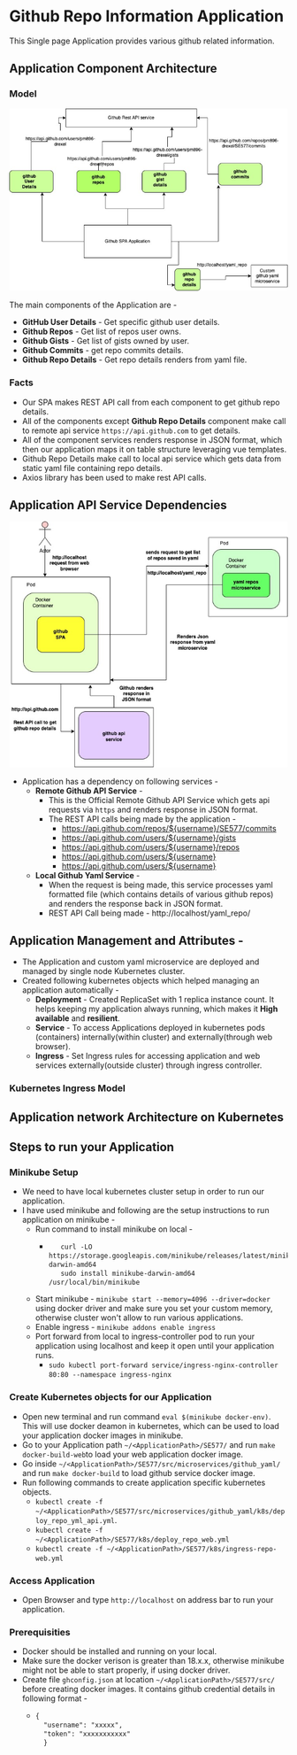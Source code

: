 # Github Repo Information Application
This Single page Application provides various github related information.

## Application Component Architecture
### Model
![alt text](https://github.com/pm896-drexel/SE577/blob/proj-final/images/spa_components.jpg?raw=true)

The main components of the Application are -
* **GitHub User Details** - Get specific github user details.
* **Github Repos** - Get list of repos user owns.
* **Github Gists** - Get list of gists owned by user.
* **Github Commits** - get repo commits details.
* **Github Repo Details** - Get repo details renders from yaml file.

### Facts
* Our SPA makes REST API call from each component to get github repo details.
* All of the components except **Github Repo Details** component make  call to remote api service ``https://api.github.com`` to get details.
* All of the component services renders response in JSON format, which then our application maps it on table structure leveraging vue templates.
* Github Repo Details make call to local api service which gets data from static yaml file containing repo details.
* Axios library has been used to make rest API calls.

## Application API Service Dependencies

![alt text](https://github.com/pm896-drexel/SE577/blob/proj-final/images/pod_communication.jpg?raw=true)

* Application has a dependency on following services -
  * **Remote Github API Service** -
    * This is the Official Remote Github API Service which gets api requests via ``https`` and renders response in JSON format.
    * The REST API calls being made by the application -
      * https://api.github.com/repos/${username}/SE577/commits
      * https://api.github.com/users/${username}/gists
      * https://api.github.com/users/${username}/repos
      * https://api.github.com/users/${username}
      * https://api.github.com/users/${username}
  * **Local Github Yaml Service** -
    * When the request is being made, this service processes yaml formatted file (which contains details of various github repos) and renders the response back in JSON format.
    * REST API Call being made - http://localhost/yaml_repo/

## Application Management and Attributes -
* The Application and custom yaml microservice are deployed and managed by single node Kubernetes cluster.
* Created following kubernetes objects which helped managing an application automatically -
  * **Deployment** - Created ReplicaSet with 1 replica instance count. It helps keeping my application always running, which makes it **High available** and **resilient**.
  * **Service** - To access Applications deployed in kubernetes pods (containers) internally(within cluster) and externally(through web browser).
  * **Ingress** - Set Ingress rules for accessing application and web services externally(outside cluster) through ingress controller.

### Kubernetes Ingress Model


## Application  network Architecture on Kubernetes

## Steps to run your Application

### Minikube Setup
* We need to have local kubernetes cluster setup in order to run our application.
* I have used minikube and following are the setup instructions to run application on minikube -
  * Run command to install minikube on local -
    * ```
         curl -LO https://storage.googleapis.com/minikube/releases/latest/minikube-darwin-amd64
         sudo install minikube-darwin-amd64 /usr/local/bin/minikube

  * Start minikube - ``minikube start --memory=4096 --driver=docker`` using docker driver and make sure you set your custom memory, otherwise cluster won't allow to run various applications.
  * Enable ingress - ``minikube addons enable ingress``
  * Port forward from local to ingress-controller pod to run your application using localhost and keep it open until your application runs.
    * ``sudo kubectl port-forward service/ingress-nginx-controller 80:80 --namespace ingress-nginx``

### Create Kubernetes objects for our Application

* Open new terminal and run command ``eval $(minikube docker-env)``. This will use docker deamon in kubernetes, which can be  used to load your application docker images in minikube.
* Go to your Application path ``~/<ApplicationPath>/SE577/`` and run ``make docker-build-web``to load your web application docker image.
* Go inside ``~/<ApplicationPath>/SE577/src/microservices/github_yaml/`` and run ``make docker-build`` to load github service docker image.
* Run following commands to create application specific kubernetes objects.
  * ``kubectl create -f ~/<ApplicationPath>/SE577/src/microservices/github_yaml/k8s/deploy_repo_yml_api.yml``.
  * ``kubectl create -f ~/<ApplicationPath>/SE577/k8s/deploy_repo_web.yml``
  * ``kubectl create -f ~/<ApplicationPath>/SE577/k8s/ingress-repo-web.yml``

### Access Application
* Open Browser and type ``http://localhost`` on address bar  to run your application.

### Prerequisities

* Docker should be installed and running on your local.
* Make sure the docker verison is greater than 18.x.x, otherwise minikube might not be able to start properly, if using docker driver.
* Create file ``ghconfig.json`` at location ``~/<ApplicationPath>/SE577/src/`` before creating docker images. It contains github credential details in following format -
  * ```
    {
      "username": "xxxxx",
      "token": "xxxxxxxxxxx"
      }

